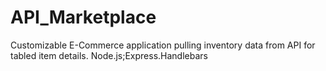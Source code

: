 # API_Marketplace
Customizable E-Commerce application pulling inventory data from API for tabled item details. Node.js;Express.Handlebars
